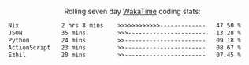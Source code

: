 <p align="center">Rolling seven day <a href="https://wakatime.com/@syrkis"/>WakaTime</a> coding stats:</p>
<!--START_SECTION:waka-->

```txt
Nix            2 hrs 8 mins    >>>>>>>>>>>>-------------   47.50 %
JSON           35 mins         >>>----------------------   13.28 %
Python         24 mins         >>-----------------------   09.18 %
ActionScript   23 mins         >>-----------------------   08.67 %
Ezhil          20 mins         >>-----------------------   07.45 %
```

<!--END_SECTION:waka-->

